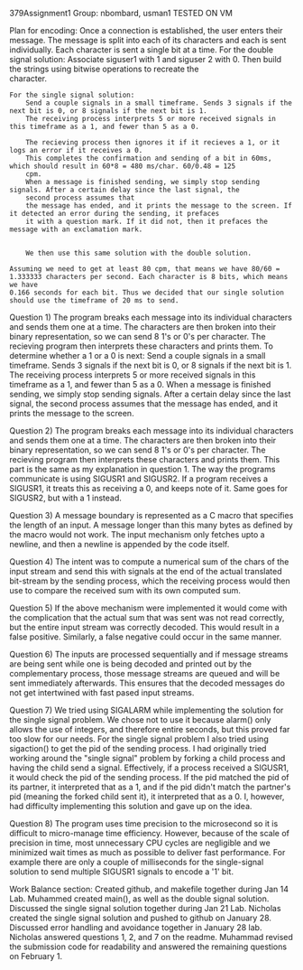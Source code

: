 379Assignment1
Group: nbombard, usman1
TESTED ON VM


Plan for encoding:
	Once a connection is established, the user enters their message.
	The message is split into each of its characters and each is sent individually.
	Each character is sent a single bit at a time.
	For the double signal solution:
		Associate siguser1 with 1 and siguser 2 with 0. Then build the strings using bitwise operations to recreate the \
		character.
	
	For the single signal solution:
		Send a couple signals in a small timeframe. Sends 3 signals if the next bit is 0, or 8 signals if the next bit is 1.
		The receiving process interprets 5 or more received signals in this timeframe as a 1, and fewer than 5 as a 0.
		
		The recieving process then ignores it if it recieves a 1, or it logs an error if it receives a 0. 
		This completes the confirmation and sending of a bit in 60ms, which should result in 60*8 = 480 ms/char. 60/0.48 = 125 
		cpm.
		When a message is finished sending, we simply stop sending signals. After a certain delay since the last signal, the 
		second process assumes that 
		the message has ended, and it prints the message to the screen. If it detected an error during the sending, it prefaces 
		it with a question mark. If it did not, then it prefaces the message with an exclamation mark.


		We then use this same solution with the double solution.

	Assuming we need to get at least 80 cpm, that means we have 80/60 = 1.333333 characters per second. Each character is 8 bits, which means we have 
	0.166 seconds for each bit. Thus we decided that our single solution should use the timeframe of 20 ms to send.
	
	
	
Question 1)
The program breaks each message into its individual characters and sends them one at a time. The characters are then broken into their binary representation, so we can send 8 1's or 0's per character. The recieving program then interprets these characters and prints them.
To determine whether a 1 or a 0 is next:
Send a couple signals in a small timeframe. Sends 3 signals if the next bit is 0, or 8 signals if the next bit is 1.
The receiving process interprets 5 or more received signals in this timeframe as a 1, and fewer than 5 as a 0.
When a message is finished sending, we simply stop sending signals. After a certain delay since the last signal, the second process assumes that the message has ended, and it prints the message to the screen.

Question 2)
The program breaks each message into its individual characters and sends them one at a time. The characters are then broken into their binary representation, so we can send 8 1's or 0's per character. The recieving program then interprets these characters and prints them. This part is the same as my explanation in question 1.
The way the programs communicate is using SIGUSR1 and SIGUSR2. If a program receives a SIGUSR1, it treats this as receiving a 0, and keeps note of it. Same goes for SIGUSR2, but with a 1 instead.

Question 3) A message boundary is represented as a C macro that specifies the length of an
input. A message longer than this many bytes as defined by the macro would not work. The
input mechanism only fetches upto a newline, and then a newline is appended by the code
itself.

Question 4) The intent was to compute a numerical sum of the chars of the input stream
and send this with signals at the end of the actual translated bit-stream by the
sending process, which the receiving process would then use to compare the received
sum with its own computed sum.

Question 5) If the above mechanism were implemented it would come with the complication that
the actual sum that was sent was not read correctly, but the entire input stream was
correctly decoded. This would result in a false positive. Similarly, a false negative
could occur in the same manner.

Question 6) The inputs are processed sequentially and if message streams are being sent while
one is being decoded and printed out by the complementary process, those message streams
are queued and will be sent immediately afterwards. This ensures that the decoded
messages do not get intertwined with fast pased input streams.

Question 7)
We tried using SIGALARM while implementing the solution for the single signal problem. We chose not to use it because alarm() only allows the use of integers, and therefore entire seconds, but this proved far too slow for our needs.
For the single signal problem I also tried using sigaction() to get the pid of the sending process. I had originally tried working around the "single signal" problem by forking a child process and having the child send a signal. Effectively, if a process received a SIGUSR1, it would check the pid of the sending process. If the pid matched the pid of its partner, it interpreted that as a 1, and if the pid didn't match the partner's pid (meaning the forked child sent it), it interpreted that as a 0. I, however, had difficulty implementing this solution and gave up on the idea.

Question 8) The program uses time precision to the microsecond so it is difficult to
micro-manage time efficiency. However, because of the scale of precision in time,
most unnecessary CPU cycles are negligible and we minimized wait times as much as
possible to deliver fast performance. For example there are only a couple of milliseconds
for the single-signal solution to send multiple SIGUSR1 signals to encode a '1' bit.
									
									


Work Balance section:
Created github, and makefile together during Jan 14 Lab.
Muhammed created main(), as well as the double signal solution.
Discussed the single signal solution together during Jan 21 Lab.
Nicholas created the single signal solution and pushed to github on January 28.
Discussed error handling and avoidance together in January 28 lab.
Nicholas answered questions 1, 2, and 7 on the readme.
Muhammad revised the submission code for readability and answered the remaining questions on February 1.
